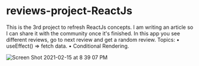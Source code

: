 # reviews-project-ReactJs

This is the 3rd project to refresh ReactJs concepts. I am writing an article so I can share it with the community once it's finished. In this app you see different reviews, go to next review and get a random review. 
Topics: • useEffect() => fetch data. • Conditional Rendering.


![Screen Shot 2021-02-15 at 8 39 07 PM](https://user-images.githubusercontent.com/60779542/107973011-1a4afc00-6fce-11eb-82ee-48a1cf2d836b.png)
